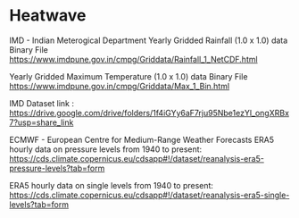# Heatwave

IMD - Indian Meterogical Department
  Yearly Gridded Rainfall (1.0 x 1.0) data Binary File
    https://www.imdpune.gov.in/cmpg/Griddata/Rainfall_1_NetCDF.html
    
  Yearly Gridded Maximum Temperature (1.0 x 1.0) data Binary File
    https://www.imdpune.gov.in/cmpg/Griddata/Max_1_Bin.html
    
IMD Dataset link  : https://drive.google.com/drive/folders/1f4iGYy6aF7rju95Nbe1ezYl_ongXRBx7?usp=share_link

ECMWF -  European Centre for Medium-Range Weather Forecasts
  ERA5 hourly data on pressure levels from 1940 to present:
    https://cds.climate.copernicus.eu/cdsapp#!/dataset/reanalysis-era5-pressure-levels?tab=form

  ERA5 hourly data on single levels from 1940 to present:
	https://cds.climate.copernicus.eu/cdsapp#!/dataset/reanalysis-era5-single-levels?tab=form
